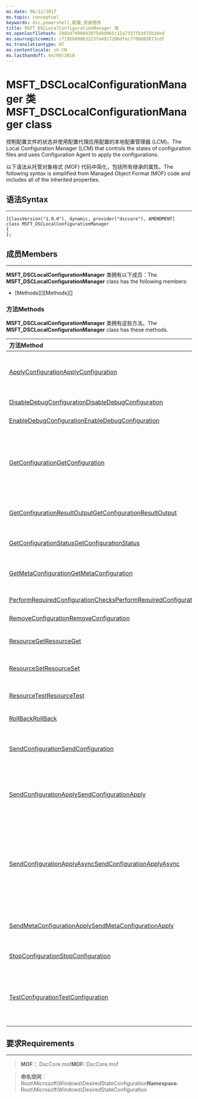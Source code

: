 ```yaml
---
ms.date: 06/12/2017
ms.topic: conceptual
keywords: dsc,powershell,配置,安装程序
title: MSFT_DSCLocalConfigurationManager 类
ms.openlocfilehash: 598bd7490043975d9d965c12a7337fb3475b3ded
ms.sourcegitcommit: cf195b090b3223fa4917206dfec7f0b603873cdf
ms.translationtype: HT
ms.contentlocale: zh-CN
ms.lasthandoff: 04/09/2018
---
```

# <a name="msftdsclocalconfigurationmanager-class"></a><span data-ttu-id="b81c1-103">MSFT_DSCLocalConfigurationManager 类</span><span class="sxs-lookup"><span data-stu-id="b81c1-103">MSFT_DSCLocalConfigurationManager class</span></span>

<span data-ttu-id="b81c1-104">控制配置文件的状态并使用配置代理应用配置的本地配置管理器 (LCM)。</span><span class="sxs-lookup"><span data-stu-id="b81c1-104">The Local Configuration Manager (LCM) that controls the states of configuration files and uses Configuration Agent to apply the configurations.</span></span>

<span data-ttu-id="b81c1-105">以下语法从托管对象格式 (MOF) 代码中简化，包括所有继承的属性。</span><span class="sxs-lookup"><span data-stu-id="b81c1-105">The following syntax is simplified from Managed Object Format (MOF) code and includes all of the inherited properties.</span></span>

## <a name="syntax"></a><span data-ttu-id="b81c1-106">语法</span><span class="sxs-lookup"><span data-stu-id="b81c1-106">Syntax</span></span>
------

``` syntax
[ClassVersion("1.0.0"), dynamic, provider("dsccore"), AMENDMENT]
class MSFT_DSCLocalConfigurationManager
{
};
```

## <a name="members"></a><span data-ttu-id="b81c1-107">成员</span><span class="sxs-lookup"><span data-stu-id="b81c1-107">Members</span></span>
-------

<span data-ttu-id="b81c1-108">**MSFT_DSCLocalConfigurationManager** 类拥有以下成员：</span><span class="sxs-lookup"><span data-stu-id="b81c1-108">The **MSFT_DSCLocalConfigurationManager** class has the following members:</span></span>

-   <span data-ttu-id="b81c1-109">[Methods][]</span><span class="sxs-lookup"><span data-stu-id="b81c1-109">[Methods][]</span></span>

### <a name="methods"></a><span data-ttu-id="b81c1-110">方法</span><span class="sxs-lookup"><span data-stu-id="b81c1-110">Methods</span></span>

<span data-ttu-id="b81c1-111">**MSFT_DSCLocalConfigurationManager** 类拥有这些方法。</span><span class="sxs-lookup"><span data-stu-id="b81c1-111">The **MSFT_DSCLocalConfigurationManager** class has these methods.</span></span>

|<span data-ttu-id="b81c1-112">方法</span><span class="sxs-lookup"><span data-stu-id="b81c1-112">Method</span></span> |<span data-ttu-id="b81c1-113">说明</span><span class="sxs-lookup"><span data-stu-id="b81c1-113">Description</span></span> |
|:--- |:---|
| [<span data-ttu-id="b81c1-114">ApplyConfiguration</span><span class="sxs-lookup"><span data-stu-id="b81c1-114">ApplyConfiguration</span></span>](msft-dsclocalconfigurationmanager-applyconfiguration.md)| <span data-ttu-id="b81c1-115">使用配置代理应用处于挂起状态的配置。</span><span class="sxs-lookup"><span data-stu-id="b81c1-115">Uses the Configuration Agent to apply the configuration that is pending.</span></span>|
| [<span data-ttu-id="b81c1-116">DisableDebugConfiguration</span><span class="sxs-lookup"><span data-stu-id="b81c1-116">DisableDebugConfiguration</span></span>](msft-dsclocalconfigurationmanager-disabledebugconfiguration.md)| <span data-ttu-id="b81c1-117">禁用 DSC 资源调试。</span><span class="sxs-lookup"><span data-stu-id="b81c1-117">Disables DSC resource debugging.</span></span>|
| [<span data-ttu-id="b81c1-118">EnableDebugConfiguration</span><span class="sxs-lookup"><span data-stu-id="b81c1-118">EnableDebugConfiguration</span></span>](msft-dsclocalconfigurationmanager-enabledebugconfiguration.md)| <span data-ttu-id="b81c1-119">启用 DSC 资源调试。</span><span class="sxs-lookup"><span data-stu-id="b81c1-119">Enables DSC resource debugging.</span></span>|
| [<span data-ttu-id="b81c1-120">GetConfiguration</span><span class="sxs-lookup"><span data-stu-id="b81c1-120">GetConfiguration</span></span>](msft-dsclocalconfigurationmanager-getconfiguration.md)| <span data-ttu-id="b81c1-121">将配置文档发送到托管节点，并使用配置代理的 **Get** 方法以应用配置。</span><span class="sxs-lookup"><span data-stu-id="b81c1-121">Sends the configuration document to the managed node and uses the **Get** method of the Configuration Agent to apply the configuration.</span></span>|
| [<span data-ttu-id="b81c1-122">GetConfigurationResultOutput</span><span class="sxs-lookup"><span data-stu-id="b81c1-122">GetConfigurationResultOutput</span></span>](msft-dsclocalconfigurationmanager-getconfigurationresultoutput.md)| <span data-ttu-id="b81c1-123">获取与特定作业相关的配置代理输出。</span><span class="sxs-lookup"><span data-stu-id="b81c1-123">Gets the Configuration Agent output relating to a specific job.</span></span>|
| [<span data-ttu-id="b81c1-124">GetConfigurationStatus</span><span class="sxs-lookup"><span data-stu-id="b81c1-124">GetConfigurationStatus</span></span>](msft-dsclocalconfigurationmanager-getconfigurationstatus.md)| <span data-ttu-id="b81c1-125">获取配置状态历史记录。</span><span class="sxs-lookup"><span data-stu-id="b81c1-125">Get the configuration status history.</span></span>|
| [<span data-ttu-id="b81c1-126">GetMetaConfiguration</span><span class="sxs-lookup"><span data-stu-id="b81c1-126">GetMetaConfiguration</span></span>](msft-dsclocalconfigurationmanager-getmetaconfiguration.md)| <span data-ttu-id="b81c1-127">获取用于控制配置代理的 LCM 设置。</span><span class="sxs-lookup"><span data-stu-id="b81c1-127">Gets the LCM settings that are used to control Configuration Agent.</span></span>|
| [<span data-ttu-id="b81c1-128">PerformRequiredConfigurationChecks</span><span class="sxs-lookup"><span data-stu-id="b81c1-128">PerformRequiredConfigurationChecks</span></span>](msft-dsclocalconfigurationmanager-performrequiredconfigurationchecks.md)| <span data-ttu-id="b81c1-129">启动一致性检查。</span><span class="sxs-lookup"><span data-stu-id="b81c1-129">Starts the consistency check.</span></span>|
| [<span data-ttu-id="b81c1-130">RemoveConfiguration</span><span class="sxs-lookup"><span data-stu-id="b81c1-130">RemoveConfiguration</span></span>](msft-dsclocalconfigurationmanager-removeconfiguration.md)| <span data-ttu-id="b81c1-131">删除配置文件。</span><span class="sxs-lookup"><span data-stu-id="b81c1-131">Removes the configuration files.</span></span>|
| [<span data-ttu-id="b81c1-132">ResourceGet</span><span class="sxs-lookup"><span data-stu-id="b81c1-132">ResourceGet</span></span>](msft-dsclocalconfigurationmanager-resourceget.md)| <span data-ttu-id="b81c1-133">直接调用 DSC 资源的 **Get** 方法。</span><span class="sxs-lookup"><span data-stu-id="b81c1-133">Directly calls the **Get** method of a DSC resource.</span></span>|
| [<span data-ttu-id="b81c1-134">ResourceSet</span><span class="sxs-lookup"><span data-stu-id="b81c1-134">ResourceSet</span></span>](msft-dsclocalconfigurationmanager-resourceset.md)| <span data-ttu-id="b81c1-135">直接调用 DSC 资源的 **Set** 方法。</span><span class="sxs-lookup"><span data-stu-id="b81c1-135">Directly calls the **Set** method of a DSC resource.</span></span>|
| [<span data-ttu-id="b81c1-136">ResourceTest</span><span class="sxs-lookup"><span data-stu-id="b81c1-136">ResourceTest</span></span>](msft-dsclocalconfigurationmanager-resourcetest.md)| <span data-ttu-id="b81c1-137">直接调用 DSC 资源的 **Test** 方法。</span><span class="sxs-lookup"><span data-stu-id="b81c1-137">Directly calls the **Test** method of a DSC resource.</span></span>|
| [<span data-ttu-id="b81c1-138">RollBack</span><span class="sxs-lookup"><span data-stu-id="b81c1-138">RollBack</span></span>](msft-dsclocalconfigurationmanager-rollback.md)| <span data-ttu-id="b81c1-139">回滚到以前的配置。</span><span class="sxs-lookup"><span data-stu-id="b81c1-139">Rolls back to a previous configuration.</span></span>|
| [<span data-ttu-id="b81c1-140">SendConfiguration</span><span class="sxs-lookup"><span data-stu-id="b81c1-140">SendConfiguration</span></span>](msft-dsclocalconfigurationmanager-sendconfiguration.md)| <span data-ttu-id="b81c1-141">将配置文档发送到托管节点并将其保存为挂起的更改。</span><span class="sxs-lookup"><span data-stu-id="b81c1-141">Sends the configuration document to the managed node and saves it as a pending change.</span></span>|
| [<span data-ttu-id="b81c1-142">SendConfigurationApply</span><span class="sxs-lookup"><span data-stu-id="b81c1-142">SendConfigurationApply</span></span>](msft-dsclocalconfigurationmanager-sendconfigurationapply.md)| <span data-ttu-id="b81c1-143">将配置文档发送到托管节点，并使用配置代理应用配置。</span><span class="sxs-lookup"><span data-stu-id="b81c1-143">Sends the configuration document to the managed node and uses the Configuration Agent to apply the configuration.</span></span>|
| [<span data-ttu-id="b81c1-144">SendConfigurationApplyAsync</span><span class="sxs-lookup"><span data-stu-id="b81c1-144">SendConfigurationApplyAsync</span></span>](msft-dsclocalconfigurationmanager-sendconfigurationapplyasync.md)| <span data-ttu-id="b81c1-145">将配置文档发送到托管节点，并开始使用配置代理应用配置。</span><span class="sxs-lookup"><span data-stu-id="b81c1-145">Send the configuration document to the managed node and start using the Configuration Agent to apply the configuration.</span></span> <span data-ttu-id="b81c1-146">使用 GetConfigurationResultOutput 检索结果输出。</span><span class="sxs-lookup"><span data-stu-id="b81c1-146">Use GetConfigurationResultOutput to retrieve result output.</span></span>|
| [<span data-ttu-id="b81c1-147">SendMetaConfigurationApply</span><span class="sxs-lookup"><span data-stu-id="b81c1-147">SendMetaConfigurationApply</span></span>](msft-dsclocalconfigurationmanager-sendmetaconfigurationapply.md)| <span data-ttu-id="b81c1-148">设置用于控制配置代理的 LCM 设置。</span><span class="sxs-lookup"><span data-stu-id="b81c1-148">Sets the LCM settings that are used to control the Configuration Agent.</span></span>|
| [<span data-ttu-id="b81c1-149">StopConfiguration</span><span class="sxs-lookup"><span data-stu-id="b81c1-149">StopConfiguration</span></span>](msft-dsclocalconfigurationmanager-stopconfiguration.md)| <span data-ttu-id="b81c1-150">停止正在进行的配置。</span><span class="sxs-lookup"><span data-stu-id="b81c1-150">Stops the configuration that is in progress.</span></span>|
| [<span data-ttu-id="b81c1-151">TestConfiguration</span><span class="sxs-lookup"><span data-stu-id="b81c1-151">TestConfiguration</span></span>](msft-dsclocalconfigurationmanager-testconfiguration.md)| <span data-ttu-id="b81c1-152">将配置文档发送到托管节点并针对该文档验证当前配置。</span><span class="sxs-lookup"><span data-stu-id="b81c1-152">Sends the configuration document to the managed node and verifies the current configuration against the document.</span></span>|





## <a name="requirements"></a><span data-ttu-id="b81c1-153">要求</span><span class="sxs-lookup"><span data-stu-id="b81c1-153">Requirements</span></span>
------------
><span data-ttu-id="b81c1-154">**MOF：** DscCore.mof</span><span class="sxs-lookup"><span data-stu-id="b81c1-154">**MOF:** DscCore.mof</span></span>

><span data-ttu-id="b81c1-155">**命名空间**：Root\Microsoft\Windows\DesiredStateConfiguration</span><span class="sxs-lookup"><span data-stu-id="b81c1-155">**Namespace**: Root\Microsoft\Windows\DesiredStateConfiguration</span></span>